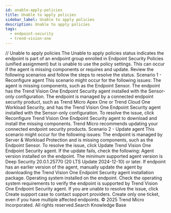 ```yaml
---
id: unable-apply-policies
title: Unable to apply policies
sidebar_label: Unable to apply policies
description: Unable to apply policies
tags:
  - endpoint-security
  - trend-vision-one
---
```


/*<![CDATA[*/ $('#title').html($('meta[name=map-description]').attr('content')); /*]]>*/ Unable to apply policies The Unable to apply policies status indicates the endpoint is part of an endpoint group enrolled in Endpoint Security Policies (unified assignment) but is unable to use the policy settings. This can occur if the agent is missing components or requires and update. Review the following scenarios and follow the steps to resolve the status. Scenario 1 - Reconfigure agent This scenario might occur for the following issues: The agent is missing components, such as the Endpoint Sensor. The endpoint has the Trend Vision One Endpoint Security agent installed with the Sensor-only configuration. The endpoint is managed by a connected endpoint security product, such as Trend Micro Apex One or Trend Cloud One Workload Security, and has the Trend Vision One Endpoint Security agent installed with the Sensor-only configuration. To resolve the issue, click Reconfigure Trend Vision One Endpoint Security agent to download and install the missing components. Trend Micro recommends updating your connected endpoint security products. Scenario 2 - Update agent This scenario might occur for the following issues: The endpoint is managed by Server & Workload Protection and is missing components, such as the Endpoint Sensor. To resolve the issue, click Update Trend Vision One Endpoint Security agent. If the update fails, check the following: Agent version installed on the endpoint. The minimum supported agent version is Deep Security 20.0.1.25770 (20 LTS Update 2024-12-10) or later. If endpoint has an earlier version of the agent, manually update the agent by downloading the Trend Vision One Endpoint Security agent installation package. Operating system installed on the endpoint. Check the operating system requirements to verify the endpoint is supported by Trend Vision One Endpoint Security agent. If you are unable to resolve the issue, click Create support case to contact support providers. Create only one ticket, even if you have multiple affected endpoints. © 2025 Trend Micro Incorporated. All rights reserved.Search Knowledge Base